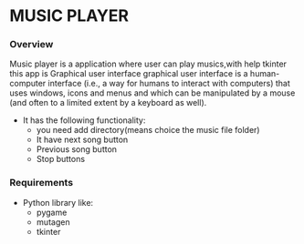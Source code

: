 # MUSIC PLAYER


### Overview
Music player is a application where user can play musics,with help tkinter this app is  Graphical user interface graphical 
user interface is a human-computer interface (i.e., a way for humans to interact with computers) that uses windows, icons and menus and which can be manipulated by a mouse (and often to a limited extent by a keyboard as well).
* It has the following functionality:
     * you need add directory(means choice the music file folder)
     * It have next song button
     * Previous song button 
     * Stop buttons 
     
### Requirements
* Python library  like:
    * pygame
    * mutagen
    * tkinter
  
   
   
 
      
